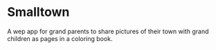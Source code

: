 # Smalltown

A wep app for grand parents to share pictures of their town with grand children as pages in a coloring book.